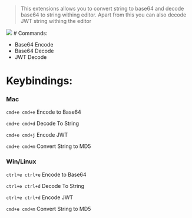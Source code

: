 > This extensions allows you to convert string to base64 and decode base64 to string withing editor. Apart from this you can also decode JWT string withing the editor


<img src="https://i.imgur.com/CcyIfqv.gif" />
# Commands:

- Base64 Encode
- Base64 Decode
- JWT Decode

# Keybindings:

### Mac

`cmd+e cmd+e` Encode to Base64

`cmd+e cmd+d` Decode To String

`cmd+e cmd+j` Encode JWT 

`cmd+e cmd+m` Convert String to MD5

### Win/Linux

`ctrl+e ctrl+e` Encode to Base64

`ctrl+e ctrl+d` Decode To String

`ctrl+e ctrl+d` Encode JWT 

`cmd+e cmd+m` Convert String to MD5

